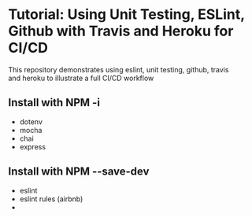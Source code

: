 # Tutorial: Using Unit Testing, ESLint, Github with Travis and Heroku for CI/CD

This repository demonstrates using eslint, unit testing, github, travis  
and heroku to illustrate a full CI/CD workflow


## Install with NPM -i
* dotenv
* mocha
* chai
* express

## Install with NPM --save-dev
* eslint
* eslint rules (airbnb)
* 
